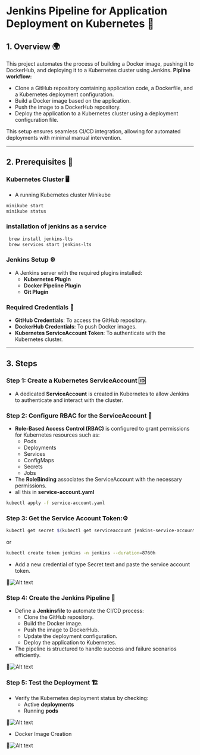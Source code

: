 # Jenkins Pipeline for Application Deployment on Kubernetes 🚀

## 1. Overview 🌍
This project automates the process of building a Docker image, pushing it to DockerHub, and deploying it to a Kubernetes cluster using Jenkins.
**Pipline workflow:**
- Clone a GitHub repository containing application code, a Dockerfile, and a Kubernetes deployment configuration.
- Build a Docker image based on the application.
- Push the image to a DockerHub repository.
- Deploy the application to a Kubernetes cluster using a deployment configuration file.

This setup ensures seamless CI/CD integration, allowing for automated deployments with minimal manual intervention.

---

## 2. Prerequisites 📝

### Kubernetes Cluster 🖥️
- A running Kubernetes cluster Minikube
```bash
minikube start
minikube status
```

### installation of jenkins as a service 
```bash
 brew install jenkins-lts
 brew services start jenkins-lts
 ```

### Jenkins Setup ⚙️
- A Jenkins server with the required plugins installed:
  - **Kubernetes Plugin**
  - **Docker Pipeline Plugin**
  - **Git Plugin**

### Required Credentials 🔑
- **GitHub Credentials**: To access the GitHub repository.
- **DockerHub Credentials**: To push Docker images.
- **Kubernetes ServiceAccount Token**: To authenticate with the Kubernetes cluster.

---

## 3. Steps 

### Step 1: Create a Kubernetes ServiceAccount 🆔
- A dedicated **ServiceAccount** is created in Kubernetes to allow Jenkins to authenticate and interact with the cluster.

### Step 2: Configure RBAC for the ServiceAccount 🔐
- **Role-Based Access Control (RBAC)** is configured to grant permissions for Kubernetes resources such as:
  - Pods
  - Deployments
  - Services
  - ConfigMaps
  - Secrets
  - Jobs
- The **RoleBinding** associates the ServiceAccount with the necessary permissions.
- all this in **service-account.yaml**
```bash
kubectl apply -f service-account.yaml
```

### Step 3: Get the Service Account Token:⚙️
```bash
kubectl get secret $(kubectl get serviceaccount jenkins-service-account -o jsonpath='{.secrets[0].name}') -o jsonpath='{.data.token}' | base64 --decode
```
or
```bash
kubectl create token jenkins -n jenkins --duration=8760h
```
- Add a new credential of type Secret text and paste the service account token.

 📸![Alt text](assets/pic1.png)

### Step 4: Create the Jenkins Pipeline 📝
- Define a **Jenkinsfile** to automate the CI/CD process:
  - Clone the GitHub repository.
  - Build the Docker image.
  - Push the image to DockerHub.
  - Update the deployment configuration.
  - Deploy the application to Kubernetes.
- The pipeline is structured to handle success and failure scenarios efficiently.

 📸![Alt text](assets/pic2.png)

### Step 5: Test the Deployment 🏗️
- Verify the Kubernetes deployment status by checking:
  - Active **deployments**
  - Running **pods**

 📸![Alt text](assets/pic3.png)

- Docker Image Creation

 📸![Alt text](assets/pic4.png)



